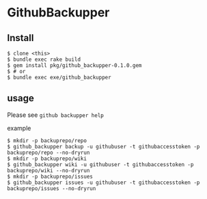 # GithubBackupper

## Install

```
$ clone <this>
$ bundle exec rake build
$ gem install pkg/github_backupper-0.1.0.gem
$ # or
$ bundle exec exe/github_backupper
```

## usage

Please see `github backupper help`

example

```
$ mkdir -p backuprepo/repo
$ github_backupper backup -u githubuser -t githubaccesstoken -p backuprepo/repo --no-dryrun
$ mkdir -p backuprepo/wiki
$ github_backupper wiki -u githubuser -t githubaccesstoken -p backuprepo/wiki --no-dryrun
$ mkdir -p backuprepo/issues
$ github_backupper issues -u githubuser -t githubaccesstoken -p backuprepo/issues --no-dryrun
```
